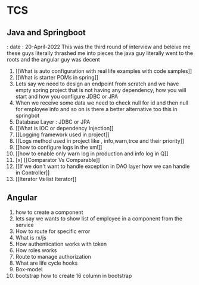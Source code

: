 # TCS

## Java and Springboot
: date : 20-April-2022
This was the third round of interview and beleive me these guys literally thrashed me into pieces the java guy literally went to the roots and the angular guy was decent

1. [[What is auto configuration with real life examples with code samples]]
2. [[What is starter POMs in spring]]
3. Lets say we need to design an endpoint from scratch and we have empty spring project that is not having any dependency, how you will start and how you configure JDBC or JPA
4. When we receive some data we need to check null for id and then null for employee info and so on is there a better alternative too this in springbot
5. Database Layer : JDBC or JPA
6. [[What is IOC or dependency Injection]]
7. [[Logging framework used in project]]
8. [[Logs method used in project like , info,warn,trce and their priority]]
9. [[how to configure logs in the xml]]
10. [[how to enable only warn log in production and info log in Q]]
11. [x] [[Comparator Vs Comparable]]
12. [[If we don't want to handle exception in DAO layer how we can handle in Controller]]
13. [[Iterator Vs list Iterator]]



## Angular
1. how to create a component
2. lets say we wants to show list of employee in a component from the service 
3. How to route for specific error
4. What is rx/js
5. How authentication works with token
6. How roles works 
7. Route to manage authorization
8. What are life cycle hooks 
9. Box-model
10. bootstrap how to create 16 column in bootstrap
